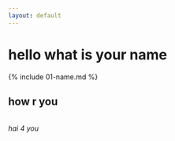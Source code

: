 ```yaml
---
layout: default
---
```

# <h1> hello what is your name
{% include 01-name.md %}
## <h2>how r you
###### <h6> hai 4 you

